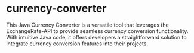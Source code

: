 # currency-converter
This Java Currency Converter is a versatile tool that leverages the ExchangeRate-API to provide seamless currency conversion functionality. With intuitive Java code, it offers developers a straightforward solution to integrate currency conversion features into their projects.
